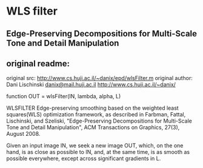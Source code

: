 # WLS filter

## Edge-Preserving Decompositions for Multi-Scale Tone and Detail Manipulation

## original readme:

original src: http://www.cs.huji.ac.il/~danix/epd/wlsFilter.m
original author: Dani Lischinski
<danix@mail.huji.ac.il>
http://www.cs.huji.ac.il/~danix/

  function OUT = wlsFilter(IN, lambda, alpha, L)

WLSFILTER Edge-preserving smoothing based on the weighted least squares(WLS) 
optimization framework, as described in Farbman, Fattal, Lischinski, and
Szeliski, "Edge-Preserving Decompositions for Multi-Scale Tone and Detail
Manipulation", ACM Transactions on Graphics, 27(3), August 2008.

Given an input image IN, we seek a new image OUT, which, on the one hand,
is as close as possible to IN, and, at the same time, is as smooth as
possible everywhere, except across significant gradients in L.
